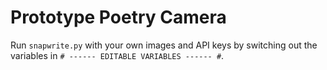 # Prototype Poetry Camera 

Run `snapwrite.py` with your own images and API keys by switching out the variables in `# ------ EDITABLE VARIABLES ------ #`.